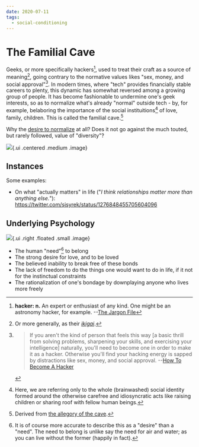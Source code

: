 ```yaml
---
date: 2020-07-11
tags:
  - social-conditioning
---
```


# The Familial Cave

Geeks, or more specifically hackers[^def], used to treat their craft as a source of meaning[^ikigai], going contrary to the normative values likes "sex, money, and social approval"[^sex]. In modern times, where "tech" provides financially stable careers to plenty, this dynamic has somewhat reversed among a growing group of people. It has become fashionable to undermine one's geek interests, so as to normalize what's already "normal" outside tech - by, for example, belaboring the importance of the social instituitions[^clarify] of love, family, children. This is called the familial cave.[^origin]

[^def]: 
    **hacker: n.** An expert or enthusiast of any kind. One might be an astronomy hacker, for example. --[The Jargon File](http://www.catb.org/jargon/html/H/hacker.html)

[^ikigai]: Or more generally, as their [*ikigai*](https://savvytokyo.com/ikigai-japanese-concept-finding-purpose-life/).

[^sex]:
    > If you aren't the kind of person that feels this way [a basic thrill from solving problems, sharpening your skills, and exercising your intelligence] naturally, you'll need to become one in order to make it as a hacker. Otherwise you'll find your hacking energy is sapped by distractions like sex, money, and social approval. --[How To Become A Hacker](http://www.catb.org/esr/faqs/hacker-howto.html#believe1)

[^clarify]: Here, we are referring only to the whole (brainwashed) social identity formed around the otherwise carefree and idiosyncratic acts like raising children or sharing roof with fellow human beings.

[^origin]: Derived from [the allegory of the cave](https://en.wikipedia.org/wiki/Allegory_of_the_cave).

Why the [desire to normalize](https://www.youtube.com/watch?v=QereR0CViMY) at all? Does it not go against the much touted, but rarely followed, value of "diversity"?

![](https://lh3.googleusercontent.com/H7jEGdUPfBY7BXHwrLeDqRZc9_EDAyR3OC0vrZ7RViFynuWHmaofoJPGAll8-eco7iMsf5mR6-3Uh6fhZUzewQc_Kmbiw-2y6B0DlkryIzJic1AAPCAmoVK6ImaL1Rp5KcZ-FGFY0UnjhiH6Iwxotb047vRNJMsjYsGcHpojFBmvQe5luWmu2C56JsLWNNI2W7zWF7L1zF7fpG2KaMbtq7-qOrBWqTtgLoiuGrQz5zmD6lakEs61VXJzhy8wtOPpwbCxIyO67JSCLjVwc85JKmUuqD6Q_AZDKtyEuQW5cfcTbD1nF_xaZYALZblgJ2Wt62QJLlPRu3XBjdOQpfibeRTqv4MRUTMbOWMKp3uT1QsxKd0657WHbQuZnqC07FY-4BjUaxG1qmjLw1bvWPlIkxvo0Gps2o9en-FF1C8CfS2aWG_rmMiboZ3AQjYY4xLnOM8sleIJ0sGWeg8X_zzogx1EuD-hctbUm5EAZrR3AkkzyD-7kiOLBqCXCbFWp3fXFHFe2HMhE5KiX1wYhRkTH2EwJDZLtY9x7za5Q14iz5wjpDVyBy55JJ2DMLNKWhYPvXyQMOes4Af_u19rtx1XauZvHTPhVJ2_-OcIcrTThXX8yTO_i7sEPAVv7Wei50sn8t-4l6Yz0jX9XgLl_ufYlj4sqyfxElh1oFf_D5O8vwaiqSwW5aYxX63ZRm15poc=w500-h563-no?authuser=0){.ui .centered .medium .image}

## Instances

Some examples:

* On what "actually matters" in life ("_I think relationships matter more than anything else._"): <https://twitter.com/sjsyrek/status/1276848455705604096>

## Underlying Psychology

![](https://upload.wikimedia.org/wikipedia/commons/thumb/b/b1/Platon_Cave_Sanraedam_1604.jpg/560px-Platon_Cave_Sanraedam_1604.jpg){.ui .right .floated .small .image}

* The human "need"[^need] to belong
* The strong desire for love, and to be loved
* The believed inability to break free of these bonds
* The lack of freedom to do the things one would want to do in life, if it not for the instinctual constraints
* The rationalization of one's bondage by downplaying anyone who lives more freely

[^need]: It is of course more accurate to describe this as a "desire" than a "need". The need to belong is unlike say the need for air and water; as you can live without the former (happily in fact).
